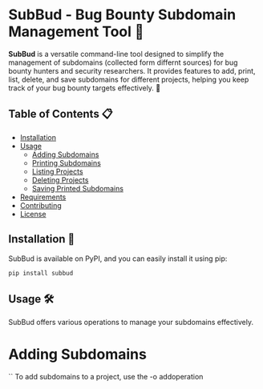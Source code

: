 # SubBud - Bug Bounty Subdomain Management Tool 🐞

**SubBud** is a versatile command-line tool designed to simplify the management of subdomains (collected form differnt sources) for bug bounty hunters and security researchers. It provides features to add, print, list, delete, and save subdomains for different projects, helping you keep track of your bug bounty targets effectively. 🎯

## Table of Contents 📋

- [Installation](#installation)
- [Usage](#usage)
  - [Adding Subdomains](#adding-subdomains)
  - [Printing Subdomains](#printing-subdomains)
  - [Listing Projects](#listing-projects)
  - [Deleting Projects](#deleting-projects)
  - [Saving Printed Subdomains](#saving-printed-subdomains)
- [Requirements](#requirements)
- [Contributing](#contributing)
- [License](#license)

## Installation 🚀

SubBud is available on PyPI, and you can easily install it using pip:

```bash
pip install subbud
```
## Usage 🛠️
SubBud offers various operations to manage your subdomains effectively.

# Adding Subdomains 
``
To add subdomains to a project, use the -o addoperation
